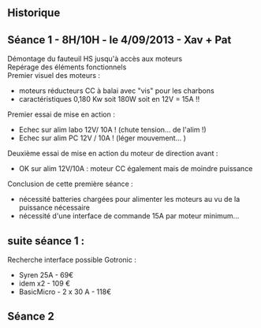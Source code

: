 ## Historique 

## Séance 1 - 8H/10H - le 4/09/2013 - Xav + Pat
Démontage du fauteuil HS jusqu'à accès aux moteurs  
Repérage des éléments fonctionnels  
Premier visuel des moteurs :  
* moteurs réducteurs CC à balai avec "vis" pour les charbons
* caractéristiques 0,180 Kw soit 180W soit en 12V = 15A !!

Premier essai de mise en action : 
* Echec sur alim labo 12V/ 10A ! (chute tension... de l'alim !)
* Echec sur alim PC 12V / 10A ! (léger mouvement... ) 

Deuxième essai de mise en action du moteur de direction avant : 
* OK sur alim 12V/10A : moteur CC également mais de moindre puissance 

Conclusion de cette première séance : 
* nécessité batteries chargées pour alimenter les moteurs au vu de la puissance nécessaire 
* nécessité d'une interface de commande 15A par moteur minimum... 

## suite séance 1 : 
Recherche interface possible Gotronic : 
* Syren 25A - 69€
* idem x2 - 109 €
* BasicMicro - 2 x 30 A - 118€ 


## Séance 2

